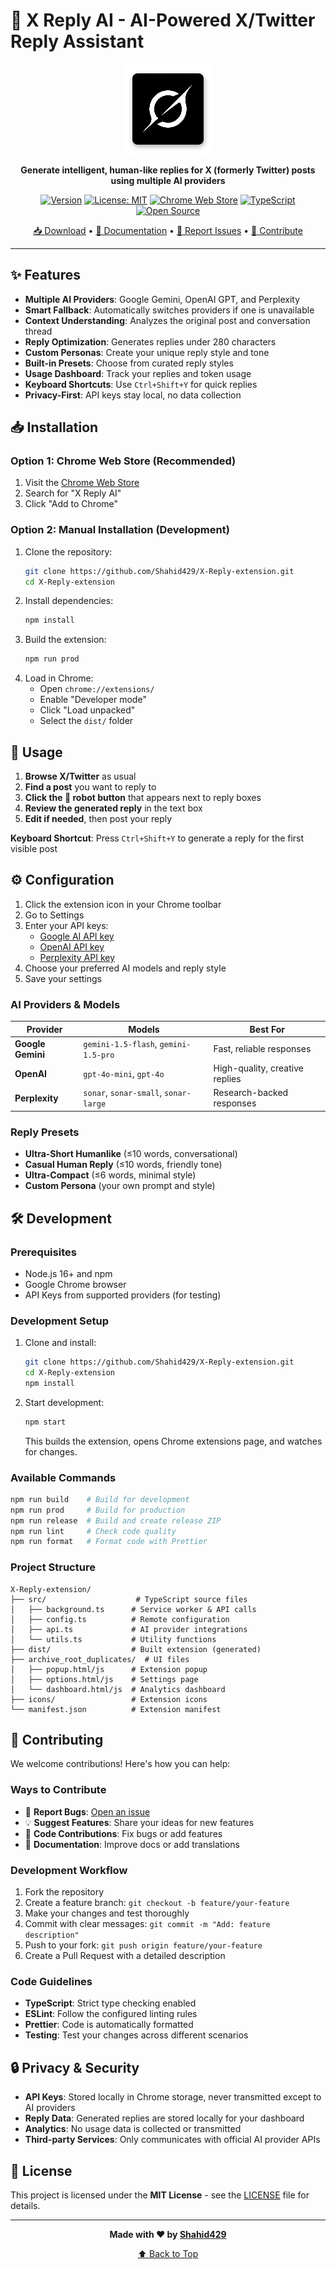﻿# 🤖 X Reply AI - AI-Powered X/Twitter Reply Assistant

<div align="center">

![X Reply AI Logo](icons/icon128.png)

**Generate intelligent, human-like replies for X (formerly Twitter) posts using multiple AI providers**

[![Version](https://img.shields.io/badge/version-1.0.0-blue.svg)](https://github.com/Shahid429/X-Reply-extension/releases)
[![License: MIT](https://img.shields.io/badge/License-MIT-yellow.svg)](https://opensource.org/licenses/MIT)
[![Chrome Web Store](https://img.shields.io/badge/Chrome-Web%20Store-blue.svg)](https://chrome.google.com/webstore)
[![TypeScript](https://img.shields.io/badge/TypeScript-007ACC?logo=typescript&logoColor=white)](https://www.typescriptlang.org/)
[![Open Source](https://img.shields.io/badge/Open%20Source-❤️-brightgreen)](https://github.com/Shahid429/X-Reply-extension)

[📥 Download](#installation) • [📖 Documentation](#usage) • [🐛 Report Issues](https://github.com/Shahid429/X-Reply-extension/issues) • [💝 Contribute](#contributing)

</div>

---

## ✨ Features

- **Multiple AI Providers**: Google Gemini, OpenAI GPT, and Perplexity
- **Smart Fallback**: Automatically switches providers if one is unavailable
- **Context Understanding**: Analyzes the original post and conversation thread
- **Reply Optimization**: Generates replies under 280 characters
- **Custom Personas**: Create your unique reply style and tone
- **Built-in Presets**: Choose from curated reply styles
- **Usage Dashboard**: Track your replies and token usage
- **Keyboard Shortcuts**: Use `Ctrl+Shift+Y` for quick replies
- **Privacy-First**: API keys stay local, no data collection

## 📥 Installation

### Option 1: Chrome Web Store (Recommended)
1. Visit the [Chrome Web Store](https://chrome.google.com/webstore)
2. Search for "X Reply AI"
3. Click "Add to Chrome"

### Option 2: Manual Installation (Development)
1. Clone the repository:
   ```bash
   git clone https://github.com/Shahid429/X-Reply-extension.git
   cd X-Reply-extension
   ```
2. Install dependencies:
   ```bash
   npm install
   ```
3. Build the extension:
   ```bash
   npm run prod
   ```
4. Load in Chrome:
   - Open `chrome://extensions/`
   - Enable "Developer mode"
   - Click "Load unpacked"
   - Select the `dist/` folder

## 📖 Usage

1. **Browse X/Twitter** as usual
2. **Find a post** you want to reply to
3. **Click the 🤖 robot button** that appears next to reply boxes
4. **Review the generated reply** in the text box
5. **Edit if needed**, then post your reply

**Keyboard Shortcut**: Press `Ctrl+Shift+Y` to generate a reply for the first visible post

## ⚙️ Configuration

1. Click the extension icon in your Chrome toolbar
2. Go to Settings
3. Enter your API keys:
   - [Google AI API key](https://makersuite.google.com/app/apikey)
   - [OpenAI API key](https://platform.openai.com/api-keys)
   - [Perplexity API key](https://www.perplexity.ai/settings/api)
4. Choose your preferred AI models and reply style
5. Save your settings

### AI Providers & Models

| Provider | Models | Best For |
|----------|--------|----------|
| **Google Gemini** | `gemini-1.5-flash`, `gemini-1.5-pro` | Fast, reliable responses |
| **OpenAI** | `gpt-4o-mini`, `gpt-4o` | High-quality, creative replies |
| **Perplexity** | `sonar`, `sonar-small`, `sonar-large` | Research-backed responses |

### Reply Presets
- **Ultra-Short Humanlike** (≤10 words, conversational)
- **Casual Human Reply** (≤10 words, friendly tone)
- **Ultra-Compact** (≤6 words, minimal style)
- **Custom Persona** (your own prompt and style)

## 🛠️ Development

### Prerequisites
- Node.js 16+ and npm
- Google Chrome browser
- API Keys from supported providers (for testing)

### Development Setup
1. Clone and install:
   ```bash
   git clone https://github.com/Shahid429/X-Reply-extension.git
   cd X-Reply-extension
   npm install
   ```
2. Start development:
   ```bash
   npm start
   ```
   This builds the extension, opens Chrome extensions page, and watches for changes.

### Available Commands
```bash
npm run build    # Build for development
npm run prod     # Build for production
npm run release  # Build and create release ZIP
npm run lint     # Check code quality
npm run format   # Format code with Prettier
```

### Project Structure
```
X-Reply-extension/
├── src/                    # TypeScript source files
│   ├── background.ts      # Service worker & API calls
│   ├── config.ts          # Remote configuration
│   ├── api.ts             # AI provider integrations
│   └── utils.ts           # Utility functions
├── dist/                  # Built extension (generated)
├── archive_root_duplicates/  # UI files
│   ├── popup.html/js      # Extension popup
│   ├── options.html/js    # Settings page
│   └── dashboard.html/js  # Analytics dashboard
├── icons/                 # Extension icons
└── manifest.json          # Extension manifest
```

## 🤝 Contributing

We welcome contributions! Here's how you can help:

### Ways to Contribute
- 🐛 **Report Bugs**: [Open an issue](https://github.com/Shahid429/X-Reply-extension/issues)
- 💡 **Suggest Features**: Share your ideas for new features
- 🔧 **Code Contributions**: Fix bugs or add features
- 📖 **Documentation**: Improve docs or add translations

### Development Workflow
1. Fork the repository
2. Create a feature branch: `git checkout -b feature/your-feature`
3. Make your changes and test thoroughly
4. Commit with clear messages: `git commit -m "Add: feature description"`
5. Push to your fork: `git push origin feature/your-feature`
6. Create a Pull Request with a detailed description

### Code Guidelines
- **TypeScript**: Strict type checking enabled
- **ESLint**: Follow the configured linting rules
- **Prettier**: Code is automatically formatted
- **Testing**: Test your changes across different scenarios

## 🔒 Privacy & Security

- **API Keys**: Stored locally in Chrome storage, never transmitted except to AI providers
- **Reply Data**: Generated replies are stored locally for your dashboard
- **Analytics**: No usage data is collected or transmitted
- **Third-party Services**: Only communicates with official AI provider APIs

## 📄 License

This project is licensed under the **MIT License** - see the [LICENSE](LICENSE) file for details.

---

<div align="center">

**Made with ❤️ by [Shahid429](https://github.com/Shahid429)**

[⬆️ Back to Top](#-x-reply-ai---ai-powered-xtwitter-reply-assistant)

</div>
